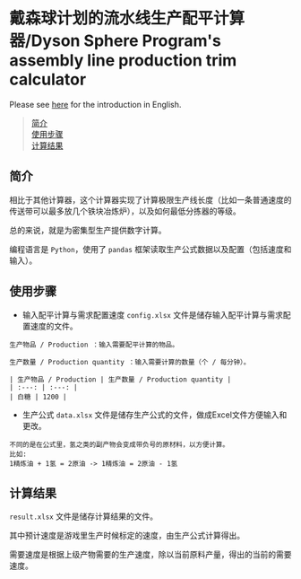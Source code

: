 戴森球计划的流水线生产配平计算器/Dyson Sphere Program's assembly line production trim calculator
====

Please see [here](https://github.com/Laopeng2019/Dyson_Sphere_Program/blob/master/Readme_en.md) for the introduction in English.

> [简介](https://github.com/Laopeng2019/Dyson_Sphere_Program/blob/master/Readme.md#%E7%AE%80%E4%BB%8B)<br>
> [使用步骤](https://github.com/Laopeng2019/Dyson_Sphere_Program/blob/master/Readme.md#%E4%BD%BF%E7%94%A8%E6%AD%A5%E9%AA%A4)<br>
> [计算结果](https://github.com/Laopeng2019/Dyson_Sphere_Program#%E8%AE%A1%E7%AE%97%E7%BB%93%E6%9E%9C)<br>


## 简介

相比于其他计算器，这个计算器实现了计算极限生产线长度（比如一条普通速度的传送带可以最多放几个铁块冶炼炉），以及如何最低分拣器的等级。

总的来说，就是为密集型生产提供数字计算。

编程语言是 `Python`，使用了 `pandas` 框架读取生产公式数据以及配置（包括速度和输入）。




## 使用步骤

- 输入配平计算与需求配置速度
`config.xlsx` 文件是储存输入配平计算与需求配置速度的文件。

```
生产物品 / Production ：输入需要配平计算的物品。

生产数量 / Production quantity ：输入需要计算的数量（个 / 每分钟）。

| 生产物品 / Production | 生产数量 / Production quantity |
| :---: | :---: |
| 白糖 | 1200 |
```


- 生产公式
`data.xlsx` 文件是储存生产公式的文件，做成Excel文件方便输入和更改。

```
不同的是在公式里，氢之类的副产物会变成带负号的原材料，以方便计算。
比如: 
1精炼油 + 1氢 = 2原油 -> 1精炼油 = 2原油 - 1氢
```


## 计算结果
`result.xlsx` 文件是储存计算结果的文件。

其中预计速度是游戏里生产时候标定的速度，由生产公式计算得出。

需要速度是根据上级产物需要的生产速度，除以当前原料产量，得出的当前的需要速度。


